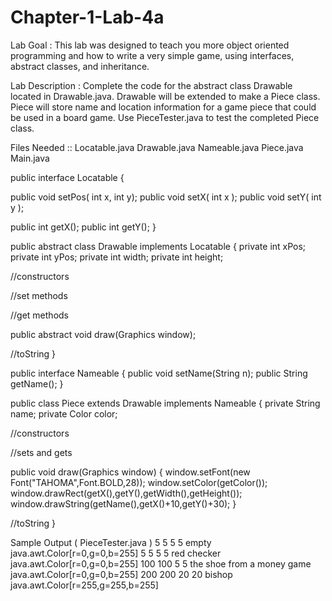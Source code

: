 # Chapter-1-Lab-4a

Lab Goal :   This lab was designed to teach you more object oriented programming and how to write a very simple game, using interfaces, abstract classes, and inheritance.

Lab Description :   Complete the code for the abstract class Drawable located in Drawable.java.  Drawable will be extended to make a Piece class.  Piece will store name and location information for a game piece that could be used in a board game.  Use PieceTester.java to test the completed Piece class.

Files Needed ::
Locatable.java
Drawable.java
Nameable.java
Piece.java
Main.java

public interface Locatable
{

  public void setPos( int x, int y);
  public void setX( int x );
  public void setY( int y );
	
  public int getX();
  public int getY();
}


public abstract class Drawable implements Locatable
{
   private int xPos;
   private int yPos;
   private int width;
   private int height;


   //constructors


   //set methods

	
   //get methods

	
   public abstract void draw(Graphics window);

	
   //toString
}


public interface Nameable
{
   public void setName(String n);
   public String getName();
}


public class Piece extends Drawable implements Nameable
{
   private String name;
   private Color color;
	
   //constructors


   //sets and gets

	
   public void draw(Graphics window)
   {
	window.setFont(new Font("TAHOMA",Font.BOLD,28));
	window.setColor(getColor());
	window.drawRect(getX(),getY(),getWidth(),getHeight());
	window.drawString(getName(),getX()+10,getY()+30);
   }
	
   //toString
}

Sample Output ( PieceTester.java )
5 5 5 5 empty java.awt.Color[r=0,g=0,b=255]
5 5 5 5 red checker java.awt.Color[r=0,g=0,b=255]
100 100 5 5 the shoe from a money game java.awt.Color[r=0,g=0,b=255]
200 200 20 20 bishop java.awt.Color[r=255,g=255,b=255]
